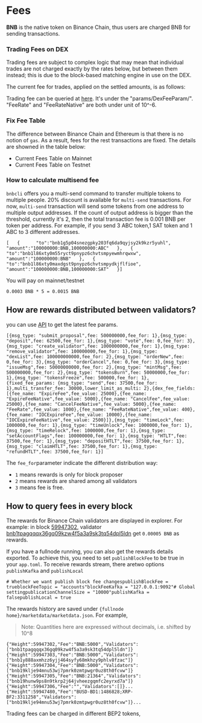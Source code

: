 # Fees

**BNB** is the native token on Binance Chain, thus users are charged BNB for sending transactions.

### Trading Fees on DEX <a id="trading-fees-on-dex"></a>

Trading fees are subject to complex logic that may mean that individual trades are not charged exactly by the rates below, but between them instead; this is due to the block-based matching engine in use on the DEX.

The current fee for trades, applied on the settled amounts, is as follows:

Trading fee can be queried at [here](https://dex.binance.org/api/v1/fees?format=amino). It's under the "params/DexFeeParam/". "FeeRate" and "FeeRateNative" are both under unit of 10^-6.

### Fix Fee Table <a id="fix-fee-table"></a>

The difference between Binance Chain and Ethereum is that there is no notion of `gas`. As a result, fees for the rest transactions are fixed. The details are showned in the table below:

* Current Fees Table on Mainnet
* Current Fees Table on Testnet

### How to calculate multisend fee <a id="how-to-calculate-multisend-fee"></a>

`bnbcli` offers you a multi-send command to transfer multiple tokens to multiple people. 20% discount is available for `multi-send` transactions. For now, `multi-send` transaction will send some tokens from one address to multiple output addresses. If the count of output address is bigger than the threshold, currently it's 2, then the total transaction fee is 0.001 BNB per token per address. For example, if you send 3 ABC token,1 SAT token and 1 ABC to 3 different addresses.

```text
[   {      "to":"bnb1g5p04snezgpky203fq6da9qyjsy2k9kzr5yuhl",      "amount":"100000000:BNB,100000000:ABC"   },   {      "to":"bnb1l86xty0m55ryct9pnypz6chvtsmpyewmhrqwxw",      "amount":"100000000:BNB"   },   {      "to":"bnb1l86xty0maxdgst9pnypz6chvtsmpydkjflfioe",      "amount":"100000000:BNB,100000000:SAT"   }]
```

You will pay on mainnet/testnet

```text
0.0003 BNB * 5 = 0.0015 BNB
```

## How are rewards distributed between validators? <a id="how-are-rewards-distributed-between-validators"></a>

you can use [API](https://dex.binance.org/api/v1/fees) to get the latest fee params.

```text
[{msg_type: "submit_proposal",fee: 500000000,fee_for: 1},{msg_type: "deposit",fee: 62500,fee_for: 1},{msg_type: "vote",fee: 0,fee_for: 3},{msg_type: "create_validator",fee: 1000000000,fee_for: 1},{msg_type: "remove_validator",fee: 100000000,fee_for: 1},{msg_type: "dexList",fee: 100000000000,fee_for: 2},{msg_type: "orderNew",fee: 0,fee_for: 3},{msg_type: "orderCancel",fee: 0,fee_for: 3},{msg_type: "issueMsg",fee: 50000000000,fee_for: 2},{msg_type: "mintMsg",fee: 500000000,fee_for: 2},{msg_type: "tokensBurn",fee: 50000000,fee_for: 1},{msg_type: "tokensFreeze",fee: 500000,fee_for: 1},{fixed_fee_params: {msg_type: "send",fee: 37500,fee_for: 1},multi_transfer_fee: 30000,lower_limit_as_multi: 2},{dex_fee_fields: [{fee_name: "ExpireFee",fee_value: 25000},{fee_name: "ExpireFeeNative",fee_value: 5000},{fee_name: "CancelFee",fee_value: 25000},{fee_name: "CancelFeeNative",fee_value: 5000},{fee_name: "FeeRate",fee_value: 1000},{fee_name: "FeeRateNative",fee_value: 400},{fee_name: "IOCExpireFee",fee_value: 10000},{fee_name: "IOCExpireFeeNative",fee_value: 2500}]},{msg_type: "timeLock",fee: 1000000,fee_for: 1},{msg_type: "timeUnlock",fee: 1000000,fee_for: 1},{msg_type: "timeRelock",fee: 1000000,fee_for: 1},{msg_type: "setAccountFlags",fee: 100000000,fee_for: 1},{msg_type: "HTLT",fee: 37500,fee_for: 1},{msg_type: "depositHTLT",fee: 37500,fee_for: 1},{msg_type: "claimHTLT",fee: 37500,fee_for: 1},{msg_type: "refundHTLT",fee: 37500,fee_for: 1}]
```

The `fee_for`parameter indicate the different distribution way:

* `1` means rewards is only for block proposer
* `2` means rewards are shared among all validators
* `3` means fee is free.

## How to query fees in every block <a id="how-to-query-fees-in-every-block"></a>

The rewards for Binance Chain validators are displayed in explorer. For example: in block [59947302](https://explorer.binance.org/block/59947302), validator [bnb1tpagqqqx36gq09kzw4f5a3a9sk3tq54dpl5ldn](https://explorer.binance.org/address/bnb1tpagqqqx36gq09kzw4f5a3a9sk3tq54dpl5ldn) get `0.00005 BNB` as rewards.

If you have a fullnode running, you can also get the rewards details exported. To achieve this, you need to set `publishBlockFee` to be true in your `app.toml`. To receive rewards stream, there aretwo options `publishKafka` and `publishLocal`

```text
# Whether we want publish block fee changespublishBlockFee = trueblockFeeTopic = "accounts"blockFeeKafka = "127.0.0.1:9092"# Global settingpublicationChannelSize = "10000"publishKafka = falsepublishLocal = true
```

The rewards history are saved under `{fullnode home}/marketdata/marketdata.json`. For example,

> Note: Quantities here are expressed without decimals, i.e. shifted by 10^8

```text
{"Height":59947302,"Fee":"BNB:5000","Validators":["bnb1tpagqqqx36gq09kzw4f5a3a9sk3tq54dpl5ldn"]}{"Height":59947303,"Fee":"BNB:5000","Validators":["bnb1y888axmhzz6yjj464syfy68mkhzy9phlv8fzac"]}{"Height":59947304,"Fee":"BNB:5000","Validators":["bnb19klje94mnu53wj7pmrk0zmtpwgr0uz8th0fcvw"]}{"Height":59947305,"Fee":"BNB:21364","Validators":["bnb19hunw9ps8n9tkrp2j64jvheezgqmfc2eyrxd7a"]}{"Height":59947306,"Fee":"","Validators":[]}...{"Height":59947480,"Fee":"BUSD-BD1:1486828;XRP-BF2:3311258","Validators":["bnb19klje94mnu53wj7pmrk0zmtpwgr0uz8th0fcvw"]}...
```

Trading fees can be charged in different BEP2 tokens,

